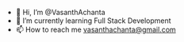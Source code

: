 - 👋 Hi, I’m @VasanthAchanta
- 🌱 I’m currently learning Full Stack Development
- 📫 How to reach me vasanthachanta@gmail.com

<!---
VasanthAchanta/VasanthAchanta is a ✨ special ✨ repository because its `README.md` (this file) appears on your GitHub profile.
You can click the Preview link to take a look at your changes.
--->
